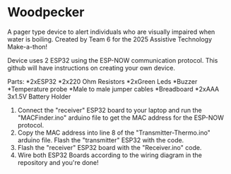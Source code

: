# Woodpecker
A pager type device to alert individuals who are visually impaired when water is boiling. Created by Team 6 for the 2025 Assistive Technology Make-a-thon! 

Device uses 2 ESP32 using the ESP-NOW communication protocol. This github will have instructions on creating your own device.

Parts:
*2xESP32
*2x220 Ohm Resistors
*2xGreen Leds
*Buzzer
*Temperature probe
*Male to male jumper cables
*Breadboard
*2xAAA 3x1.5V Battery Holder

1. Connect the "receiver" ESP32 board to your laptop and run the "MACFinder.ino" arduino file to get the MAC address for the ESP-NOW protocol.
2. Copy the MAC address into line 8 of the "Transmitter-Thermo.ino" arduino file. Flash the "transmitter" ESP32 with the code.
3. Flash the "receiver" ESP32 board with the "Receiver.ino" code.
4. Wire both ESP32 Boards according to the wiring diagram in the repository and you're done!

